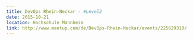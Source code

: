 ```yaml
---
title: DevOps Rhein-Neckar - #Level2
date: 2015-10-21
location: Hochschule Mannheim
link: http://www.meetup.com/de/DevOps-Rhein-Neckar/events/225629310/
---
```

